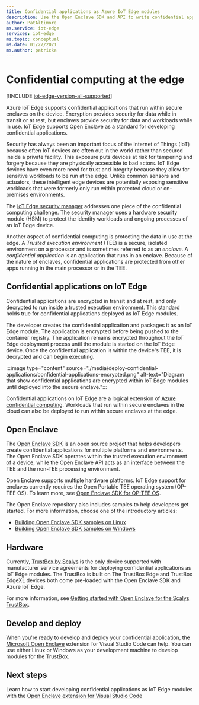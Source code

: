 ```yaml
---
title: Confidential applications as Azure IoT Edge modules
description: Use the Open Enclave SDK and API to write confidential applications and deploy them as IoT Edge modules for confidential computing
author: PatAltimore
ms.service: iot-edge
services: iot-edge
ms.topic: conceptual
ms.date: 01/27/2021
ms.author: patricka
---
```


# Confidential computing at the edge

[!INCLUDE [iot-edge-version-all-supported](includes/iot-edge-version-all-supported.md)]

Azure IoT Edge supports confidential applications that run within secure enclaves on the device. Encryption provides security for data while in transit or at rest, but enclaves provide security for data and workloads while in use. IoT Edge supports Open Enclave as a standard for developing confidential applications.

Security has always been an important focus of the Internet of Things (IoT) because often IoT devices are often out in the world rather than secured inside a private facility. This exposure puts devices at risk for tampering and forgery because they are physically accessible to bad actors. IoT Edge devices have even more need for trust and integrity because they allow for sensitive workloads to be run at the edge. Unlike common sensors and actuators, these intelligent edge devices are potentially exposing sensitive workloads that were formerly only run within protected cloud or on-premises environments.

The [IoT Edge security manager](iot-edge-security-manager.md) addresses one piece of the confidential computing challenge. The security manager uses a hardware security module (HSM) to protect the identity workloads and ongoing processes of an IoT Edge device.

Another aspect of confidential computing is protecting the data in use at the edge. A *Trusted execution environment* (TEE) is a secure, isolated environment on a processor and is sometimes referred to as an *enclave*. A *confidential application* is an application that runs in an enclave. Because of the nature of enclaves, confidential applications are protected from other apps running in the main processor or in the TEE.

## Confidential applications on IoT Edge

Confidential applications are encrypted in transit and at rest, and only decrypted to run inside a trusted execution environment. This standard holds true for confidential applications deployed as IoT Edge modules.

The developer creates the confidential application and packages it as an IoT Edge module. The application is encrypted before being pushed to the container registry. The application remains encrypted throughout the IoT Edge deployment process until the module is started on the IoT Edge device. Once the confidential application is within the device's TEE, it is decrypted and can begin executing.

:::image type="content" source="./media/deploy-confidential-applications/confidential-applications-encrypted.png" alt-text="Diagram that show confidential applications are encrypted within IoT Edge modules until deployed into the secure enclave.":::

Confidential applications on IoT Edge are a logical extension of [Azure confidential computing](../confidential-computing/overview.md). Workloads that run within secure enclaves in the cloud can also be deployed to run within secure enclaves at the edge.

## Open Enclave

The [Open Enclave SDK](https://openenclave.io/sdk/) is an open source project that helps developers create confidential applications for multiple platforms and environments. The Open Enclave SDK operates within the trusted execution environment of a device, while the Open Enclave API acts as an interface between the TEE and the non-TEE processing environment.

Open Enclave supports multiple hardware platforms. IoT Edge support for enclaves currently requires the Open Portable TEE operating system (OP-TEE OS). To learn more, see [Open Enclave SDK for OP-TEE OS](https://github.com/openenclave/openenclave/blob/master/docs/GettingStartedDocs/OP-TEE/Introduction.md).

The Open Enclave repository also includes samples to help developers get started. For more information, choose one of the introductory articles:

* [Building Open Enclave SDK samples on Linux](https://github.com/openenclave/openenclave/blob/master/samples/BuildSamplesLinux.md)
* [Building Open Enclave SDK samples on Windows](https://github.com/openenclave/openenclave/blob/master/samples/BuildSamplesWindows.md)

## Hardware

Currently, [TrustBox by Scalys](https://scalys.com/) is the only device supported with manufacturer service agreements for deploying confidential applications as IoT Edge modules. The TrustBox is built on  The TrustBox Edge and TrustBox EdgeXL devices both come pre-loaded with the Open Enclave SDK and Azure IoT Edge.

For more information, see [Getting started with Open Enclave for the Scalys TrustBox](https://aka.ms/scalys-trustbox-edge-get-started).

## Develop and deploy

When you're ready to develop and deploy your confidential application, the [Microsoft Open Enclave](https://marketplace.visualstudio.com/items?itemName=ms-iot.msiot-vscode-openenclave) extension for Visual Studio Code can help. You can use either Linux or Windows as your development machine to develop modules for the TrustBox.

## Next steps

Learn how to start developing confidential applications as IoT Edge modules with the [Open Enclave extension for Visual Studio Code](https://github.com/openenclave/openenclave/tree/master/devex/vscode-extension)
